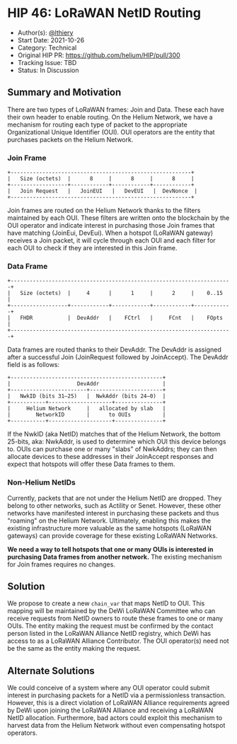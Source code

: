 # HIP 46: LoRaWAN NetID Routing

- Author(s): [@lthiery](https://github.com/lthiery)
- Start Date: 2021-10-26
- Category: Technical
- Original HIP PR: https://github.com/helium/HIP/pull/300
- Tracking Issue: TBD
- Status: In Discussion

## Summary and Motivation
[motivation]: #motivation

There are two types of LoRaWAN frames: Join and Data. These each have their own
header to enable routing. On the Helium Network, we have a mechanism for
routing each type of packet to the appropriate Organizational Unique Identifier
(OUI). OUI operators are the entity that purchases packets on the Helium
Network.

### Join Frame
```
+---------------------------------------------------------+
|   Size (octets)  |      8     |      8     |      8     |
+------------------+------------+------------+------------+
|   Join Request   |   JoinEUI   |   DevEUI   |  DevNonce  |
+---------------------------------------------------------+
```
Join frames are routed on the Helium Network thanks to the filters maintained
by each OUI. These filters are written onto the blockchain by the OUI operator
and indicate interest in purchasing those Join frames that have matching
(JoinEui, DevEui). When a hotspot (LoRaWAN gateway) receives a Join packet,
it will cycle through each OUI and each filter for each OUI to check if they
are interested in this Join frame.

### Data Frame
```
+----------------------------------------------------------------------+
|   Size (octets)  |     4      |      1     |      2     |    0..15   |
+------------------+------------+------------+------------+------------+
|   FHDR           |  DevAddr   |    FCtrl   |     FCnt   |    FOpts   |
+----------------------------------------------------------------------+
```
Data frames are routed thanks to their DevAddr. The DevAddr is assigned after
a successful Join (JoinRequest followed by JoinAccept). The DevAddr field is as
follows:
```
+------------------------------------------------+
|                     DevAddr                    |
+------------------------+-----------------------+
|   NwkID (bits 31–25)   |  NwkAddr (bits 24–0)  |
+-----------+--------------------+---------------+
|     Helium Network     |   allocated by slab   | 
|        NetworkID       |      to OUIs          |
+-----------+--------------------+---------------+
```

If the NwkID (aka NetID) matches that of the Helium Network, the bottom 25-bits,
aka: NwkAddr, is used to determine which OUI this device belongs to. OUIs can
purchase one or many "slabs" of NwkAddrs; they can then allocate devices to
these addresses in their JoinAccept responses and expect that hotspots will
offer these Data frames to them.

### Non-Helium NetIDs

Currently, packets that are not under the Helium NetID are dropped. They belong
to other networks, such as Actility or Senet. However, these other networks
have manifested interest in purchasing these packets and thus "roaming" on the
Helium Network. Ultimately, enabling this makes the existing infrastructure
more valuable as the same hotspots (LoRaWAN gateways) can provide coverage for
these existing LoRaWAN Networks.

**We need a way to tell hotspots that one or many OUIs is interested in 
purchasing Data frames from another network.** The existing mechanism for Join
frames requires no changes.

## Solution
[solution]: #solution

We propose to create a new `chain_var` that maps NetID to OUI. This mapping
will be maintained by the DeWi LoRaWAN Committee who can receive requests from
NetID owners to route these frames to one or many OUIs. The entity making the
request must be confirmed by the contact person listed in the LoRaWAN Alliance
NetID registry, which DeWi has access to as a LoRaWAN Alliance Contributor. The
OUI operator(s) need not be the same as the entity making the request.

## Alternate Solutions
[alternate-solutions]: #alternate-solutions

We could conceive of a system where any OUI operator could submit interest in
purchasing packets for a NetID via a permissionless transaction. However, this
is a direct violation of LoRaWAN Alliance requirements agreed by DeWi upon 
joining the LoRaWAN Alliance and receiving a LoRaWAN NetID allocation. 
Furthermore, bad actors could exploit this mechanism to harvest data from the
Helium Network without even compensating hotspot operators.
